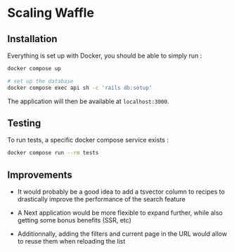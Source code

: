 # Scaling Waffle

## Installation

Everything is set up with Docker, you should be able to simply run :

```sh
docker compose up

# set up the database
docker compose exec api sh -c 'rails db:setup'
```

The application will then be available at `localhost:3000`.

## Testing

To run tests, a specific docker compose service exists :

```sh
docker compose run --rm tests
```

## Improvements

- It would probably be a good idea to add a tsvector column to recipes
  to drastically improve the performance of the search feature

- A Next application would be more flexible to expand further, while
  also getting some bonus benefits (SSR, etc)

- Additionnally, adding the filters and current page in the URL would allow
  to reuse them when reloading the list
